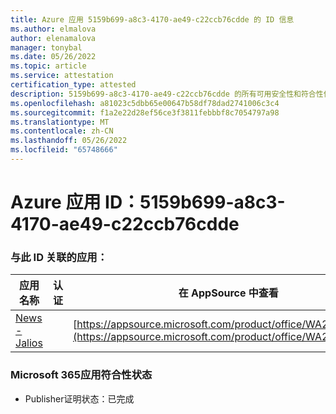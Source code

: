 ```yaml
---
title: Azure 应用 5159b699-a8c3-4170-ae49-c22ccb76cdde 的 ID 信息
ms.author: elmalova
author: elenamalova
manager: tonybal
ms.date: 05/26/2022
ms.topic: article
ms.service: attestation
certification_type: attested
description: 5159b699-a8c3-4170-ae49-c22ccb76cdde 的所有可用安全性和符合性信息。
ms.openlocfilehash: a81023c5dbb65e00647b58df78dad2741006c3c4
ms.sourcegitcommit: f1a2e22d28ef56ce3f3811febbbf8c7054797a98
ms.translationtype: MT
ms.contentlocale: zh-CN
ms.lasthandoff: 05/26/2022
ms.locfileid: "65748666"
---
```

# <a name="azure-app-id-5159b699-a8c3-4170-ae49-c22ccb76cdde"></a>Azure 应用 ID：5159b699-a8c3-4170-ae49-c22ccb76cdde


### <a name="apps-associated-with-this-id"></a>与此 ID 关联的应用：
| **应用名称** | **认证** | **在 AppSource 中查看** |
|--------------|---------------|-----------------------|
| [News - Jalios](../forward/WA200003889.md) |  | [https://appsource.microsoft.com/product/office/WA200003889](https://appsource.microsoft.com/product/office/WA200003889) |

### <a name="microsoft-365-app-compliance-status"></a>Microsoft 365应用符合性状态
- Publisher证明状态：已完成

